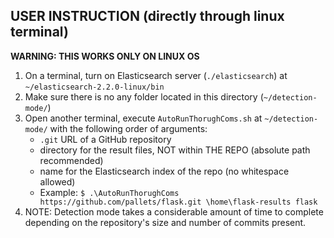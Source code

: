 ## USER INSTRUCTION (directly through linux terminal)
**WARNING: THIS WORKS ONLY ON LINUX OS**
1. On a terminal, turn on Elasticsearch server (`./elasticsearch`) at `~/elasticsearch-2.2.0-linux/bin`
2. Make sure there is no any folder located in this directory (`~/detection-mode/`)
3. Open another terminal, execute `AutoRunThorughComs.sh` at `~/detection-mode/` with the following order of arguments:
	- `.git` URL of a GitHub repository
	- directory for the result files, NOT within THE REPO (absolute path recommended)
	- name for the Elasticsearch index of the repo (no whitespace allowed)
	- Example: `$ .\AutoRunThorughComs https://github.com/pallets/flask.git \home\flask-results flask`
4. NOTE: Detection mode takes a considerable amount of time to complete depending on the repository's size and number of commits present.
